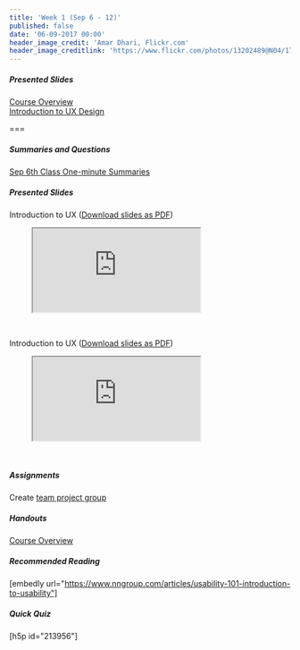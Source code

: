 ```yaml
---
title: 'Week 1 (Sep 6 - 12)'
published: false
date: '06-09-2017 00:00'
header_image_credit: 'Amar Dhari, Flickr.com'
header_image_creditlink: 'https://www.flickr.com/photos/13202489@N04/17656394823/'
---
```


##### Presented Slides
[Course Overview](https://swipe.to/9967fp)  
[Introduction to UX Design](https://swipe.to/9967fp)  

===

##### Summaries and Questions  
[Sep 6th Class One-minute Summaries](https://canvas.sfu.ca/courses/36662/assignments/267528)

##### Presented Slides  
Introduction to UX ([Download slides as PDF](#))
<div class="embed-responsive embed-responsive-16by9"><figure><iframe src="https://www.swipe.to/embed/9967fp" allowfullscreen></iframe></figure></div>
<br>

Introduction to UX ([Download slides as PDF](#))
<div class="embed-responsive embed-responsive-16by9"><figure><iframe src="https://www.swipe.to/embed/9967fp" allowfullscreen></iframe></figure></div>
<br>

##### Assignments
Create [team project group](https://canvas.sfu.ca/courses/36662/users)

##### Handouts
[Course Overview](https://canvas.sfu.ca/courses/36662/files/folder/Handouts/Course%20Overview)  

##### Recommended Reading  
[embedly url="https://www.nngroup.com/articles/usability-101-introduction-to-usability"]

##### Quick Quiz
[h5p id="213956"]
